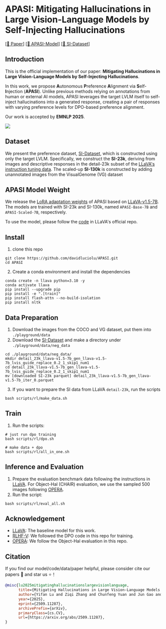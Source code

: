 # APASI: Mitigating Hallucinations in Large Vision-Language Models by Self-Injecting Hallucinations

[[📖 Paper](https://arxiv.org/abs/2509.11287)] [[🤗 APASI-Model](https://huggingface.co/collections/lucio36/apasi-model-68c52dfb1103aba8c675a756)] [[🤗 SI-Dataset](https://huggingface.co/datasets/lucio36/APASI-SI-dataset)] 

## Introduction
This is the official implementation of our paper: 
**Mitigating Hallucinations in Large Vision-Language Models by Self-Injecting Hallucinations**. 

In this work, we propose **A**utonomous **P**reference **A**lignment via **S**elf-**I**njection (**APASI**).
Unlike previous methods relying on annotations from human or external AI models,
APASI leverages the target LVLM itself to self-inject hallucinations into a generated response, 
creating a pair of responses with varying preference levels for DPO-based preference alignment.

Our work is accepted by **EMNLP 2025**.

![](./assets/comparison.png)

## Dataset
We present the preference dataset, [SI-Dataset](https://huggingface.co/datasets/lucio36/APASI-SI-dataset),
which is constructed using only the target LVLM.
Specifically, we construct the **SI-23k**, deriving from images and descriptive responses
in the detail-23k subset of the [LLaVA's instruction tuning data](https://huggingface.co/datasets/liuhaotian/LLaVA-Instruct-150K/blob/main/detail_23k.json).
The scaled-up **SI-130k** is constructed by adding unannotated images from the VisualGenome (VG) dataset

## APASI Model Weight
We release the [LoRA adaptation weights](https://huggingface.co/collections/lucio36/apasi-model-68c52dfb1103aba8c675a756)
of APASI based on [LLaVA-v1.5-7B](https://huggingface.co/liuhaotian/llava-v1.5-7b). 
The models are trained with SI-23k and SI-130k, named `APASI-Base-7B` and `APASI-Scaled-7B`, respectively.

To use the model, please follow the [code](https://github.com/haotian-liu/LLaVA/blob/main/scripts/merge_lora_weights.py) in LLaVA's official repo.

## Install
1. clone this repo
```
git clone https://github.com/davidluciolu/APASI.git
cd APASI
```
2. Create a conda environment and install the dependencies
```
conda create -n llava python=3.10 -y
conda activate llava
pip install --upgrade pip 
pip install -e ".[train]"
pip install flash-attn --no-build-isolation
pip install nltk 
```

## Data Preparation
1. Download the images from the COCO and VG dataset, put them into `./playground/data`
2. Download the [SI-Dataset](https://huggingface.co/datasets/lucio36/APASI-SI-dataset) and make a directory under `./playground/data/neg_data`
```
cd ./playground/data/neg_data/
mkdir detail_23k_llava-v1.5-7b_gen_llava-v1.5-7b_lvis_guide_replace_0.2_1_skip1_num1
cd detail_23k_llava-v1.5-7b_gen_llava-v1.5-7b_lvis_guide_replace_0.2_1_skip1_num1
mv [downloaded SI-23k parquet] detail_23k_llava-v1.5-7b_gen_llava-v1.5-7b_iter_0.parquet
```
3. If you want to prepare the SI data from LLaVA `detail-23k`, run the scripts
```
bash scripts/rl/make_data.sh
```

## Train
1. Run the scripts:
```
# just run dpo training
bash scripts/rl/dpo.sh

# make data + dpo
bash scripts/rl/all_in_one.sh
```

## Inference and Evaluation
1. Prepare the evaluation benchmark data following the instructions in [LLaVA](https://github.com/haotian-liu/LLaVA/blob/main/docs/Evaluation.md). 
For Object-Hal (CHAIR) evaluation, we use the sampled 500 images following [OPERA](https://github.com/shikiw/OPERA).
2. Run the script:
```
bash scripts/rl/eval_all.sh
```

## Acknowledgement
- [LLaVA](https://github.com/haotian-liu/LLaVA): The baseline model for this work.
- [RLHF-V](https://github.com/RLHF-V/RLHF-V): We followed the DPO code in this repo for training.
- [OPERA](https://github.com/shikiw/OPERA): We follow the Object-Hal evaluation in this repo.

## Citation
If you find our model/code/data/paper helpful, please consider cite our papers 📝 and star us ⭐️！

```bibtex
@misc{lu2025mitigatinghallucinationslargevisionlanguage,
      title={Mitigating Hallucinations in Large Vision-Language Models by Self-Injecting Hallucinations}, 
      author={Yifan Lu and Ziqi Zhang and Chunfeng Yuan and Jun Gao and Congxuan Zhang and Xiaojuan Qi and Bing Li and Weiming Hu},
      year={2025},
      eprint={2509.11287},
      archivePrefix={arXiv},
      primaryClass={cs.CV},
      url={https://arxiv.org/abs/2509.11287}, 
}
```